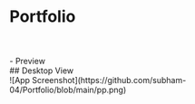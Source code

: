 # Portfolio

<br>
<br>
- Preview
<br>
## Desktop View
<br>
![App Screenshot](https://github.com/subham-04/Portfolio/blob/main/pp.png)
